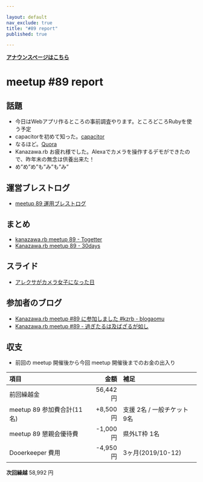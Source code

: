 ```yaml
---

layout: default
nav_exclude: true
title: "#89 report"
published: true

---
```


<div style="text-align: left;"><a href="./"><strong>アナウンスページはこちら</strong></a></div>

# meetup #89 report

## 話題

* 今日はWebアプリ作るところの事前調査やります。ところどころRubyを使う予定
* capacitorを初めて知った。[capacitor](https://capacitor.ionicframework.com/)
* なるほど。[Quora](https://jp.quora.com/Flutter-React-Native-Ionic%E3%81%AA%E3%81%A9%E3%81%AE%E3%83%A2%E3%83%90%E3%82%A4%E3%83%AB%E3%82%A2%E3%83%97%E3%83%AA%E3%81%AE%E3%83%8F%E3%82%A4%E3%83%96%E3%83%AA%E3%83%83%E3%83%89%E3%83%95%E3%83%AC%E3%83%BC%E3%83%A0)
* Kanazawa.rb お疲れ様でした。Alexaでカメラを操作するデモができたので、昨年末の無念は供養出来た！
* め”め”め”も”み”も”み”


## 運営ブレストログ

* [meetup 89 運用ブレストログ](https://github.com/kanazawarb/meetup/wiki/meetup-89-%E9%81%8B%E7%94%A8%E3%83%96%E3%83%AC%E3%82%B9%E3%83%88%E3%83%AD%E3%82%B0)

## まとめ

* [kanazawa.rb meetup 89 - Togetter](https://togetter.com/li/1458116)
* [Kanazawa.rb meetup 89 - 30days](https://30d.jp/kzrb/79)


## スライド

* [アレクサがカメラ女子になった日](https://speakerdeck.com/izawa/arekusagakameranu-zi-ninatutari)

## 参加者のブログ

* [Kanazawa.rb meetup #89 に参加しました #kzrb \- blogaomu](https://www.blogaomu.com/entry/kzrb89)
* [Kanazawa.rb meetup #89 \- 過ぎたるは及ばざるが如し](https://www.aligatame.net/entry/2020/01/21/120000)

## 収支

* 前回の meetup 開催後から今回 meetup 開催後までのお金の出入り

|項目                           |金額         |補足                                               |
|:------------------------------|------------:|:--------------------------------------------------|
| 前回繰越金                    |    56,442円 |                                                   |
| meetup 89 参加費合計(11名)    |    +8,500円 | 支援 2名 / 一般チケット 9名                         |
| meetup 89 懇親会優待費        |    -1,000円 | 県外LT枠 1名                                      |
| Dooerkeeper 費用             |    -4,950円 | 3ヶ月(2019/10-12)                                   |


**次回繰越**  58,992 円

